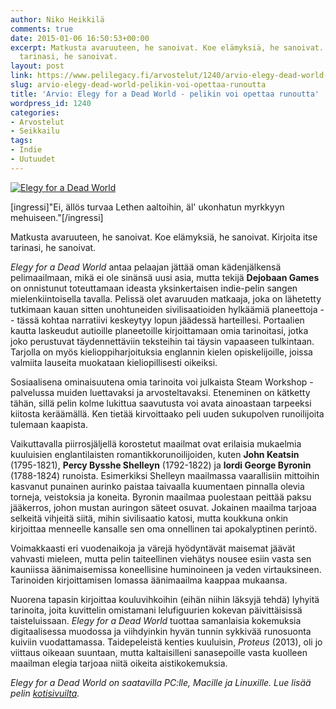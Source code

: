 ```yaml
---
author: Niko Heikkilä
comments: true
date: 2015-01-06 16:50:53+00:00
excerpt: Matkusta avaruuteen, he sanoivat. Koe elämyksiä, he sanoivat. Kirjoita itse
  tarinasi, he sanoivat.
layout: post
link: https://www.pelilegacy.fi/arvostelut/1240/arvio-elegy-dead-world-pelikin-voi-opettaa-runoutta
slug: arvio-elegy-dead-world-pelikin-voi-opettaa-runoutta
title: 'Arvio: Elegy for a Dead World - pelikin voi opettaa runoutta'
wordpress_id: 1240
categories:
- Arvostelut
- Seikkailu
tags:
- Indie
- Uutuudet
---
```


[![Elegy for a Dead World](http://www.pelilegacy.fi/wp-content/uploads/2015/01/elegy-1050x591.jpg)](http://www.pelilegacy.fi/wp-content/uploads/2015/01/elegy.jpg)

[ingressi]"Ei, ällös turvaa Lethen aaltoihin, äl' ukonhatun myrkkyyn mehuiseen."[/ingressi]

Matkusta avaruuteen, he sanoivat. Koe elämyksiä, he sanoivat. Kirjoita itse tarinasi, he sanoivat.

_Elegy for a Dead World_ antaa pelaajan jättää oman kädenjälkensä pelimaailmaan, mikä ei ole sinänsä uusi asia, mutta tekijä **Dejobaan Games** on onnistunut toteuttamaan ideasta yksinkertaisen indie-pelin sangen mielenkiintoisella tavalla. Pelissä olet avaruuden matkaaja, joka on lähetetty tutkimaan kauan sitten unohtuneiden sivilisaatioiden hylkäämiä planeettoja -- tässä kohtaa narratiivi keskeytyy lopun jäädessä harteillesi. Portaalien kautta laskeudut autioille planeetoille kirjoittamaan omia tarinoitasi, jotka joko perustuvat täydennettäviin teksteihin tai täysin vapaaseen tulkintaan. Tarjolla on myös kielioppiharjoituksia englannin kielen opiskelijoille, joissa valmiita lauseita muokataan kieliopillisesti oikeiksi.

Sosiaalisena ominaisuutena omia tarinoita voi julkaista Steam Workshop -palvelussa muiden luettavaksi ja arvosteltavaksi. Eteneminen on kätketty tähän, sillä pelin kolme lukittua saavutusta voi avata ainoastaan tarpeeksi kiitosta keräämällä. Ken tietää kirvoittaako peli uuden sukupolven runoilijoita tulemaan kaapista.

Vaikuttavalla piirrosjäljellä korostetut maailmat ovat erilaisia mukaelmia kuuluisien englantilaisten romantikkorunoilijoiden, kuten **John Keatsin** (1795-1821), **Percy Bysshe Shelleyn** (1792-1822) ja **lordi George Byronin** (1788-1824) runoista. Esimerkiksi Shelleyn maailmassa vaarallisiin mittoihin kasvanut punainen aurinko paistaa taivaalla kuumentaen pinnalla olevia torneja, veistoksia ja koneita. Byronin maailmaa puolestaan peittää paksu jääkerros, johon mustan auringon säteet osuvat. Jokainen maailma tarjoaa selkeitä vihjeitä siitä, mihin sivilisaatio katosi, mutta koukkuna onkin kirjoittaa menneelle kansalle sen oma onnellinen tai apokalyptinen perintö.

Voimakkaasti eri vuodenaikoja ja värejä hyödyntävät maisemat jäävät vahvasti mieleen, mutta pelin taiteellinen viehätys nousee esiin vasta sen kauniissa äänimaisemissa koneellisine huminoineen ja veden virtauksineen. Tarinoiden kirjoittamisen lomassa äänimaailma kaappaa mukaansa.

Nuorena tapasin kirjoittaa kouluvihkoihin (eihän niihin läksyjä tehdä) lyhyitä tarinoita, joita kuvittelin omistamani lelufiguurien kokevan päivittäisissä taisteluissaan. _Elegy for a Dead World_ tuottaa samanlaisia kokemuksia digitaalisessa muodossa ja viihdyinkin hyvän tunnin sykkivää runosuonta kuiviin vuodattamassa. Taidepeleistä kenties kuuluisin, _Proteus_ (2013), oli jo viittaus oikeaan suuntaan, mutta kaltaisilleni sanasepoille vasta kuolleen maailman elegia tarjoaa niitä oikeita aistikokemuksia.





_Elegy for a Dead World on saatavilla PC:lle, Macille ja Linuxille. Lue lisää pelin [kotisivuilta](http://www.dejobaan.com/elegy/)._
